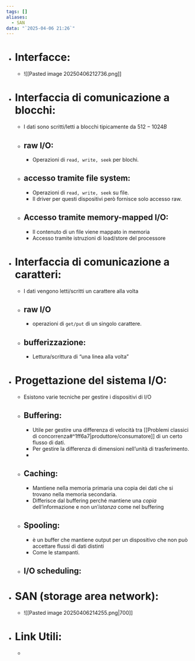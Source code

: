 ```yaml
---
tags: []
aliases:
  - SAN
data: "`2025-04-06 21:26`"
---
```

- # Interfacce:
	- ![[Pasted image 20250406212736.png]]
- # Interfaccia di comunicazione a blocchi:
	- I dati sono scritti/letti a blocchi tipicamente da $512-1024B$ 
	- ## raw I/O:
		- Operazioni di `read, write, seek` per blochi.
	- ## accesso tramite file system:
		- Operazioni di `read, write, seek` su file.
		- Il driver per questi dispositivi però fornisce solo accesso raw.
	- ## Accesso tramite memory-mapped I/O:
		- Il contenuto di un file viene mappato in memoria
		- Accesso tramite istruzioni di load/store del processore
- # Interfaccia di comunicazione a caratteri:
	- I dati vengono letti/scritti un carattere alla volta
	- ## raw I/O
		- operazioni di `get/put` di un singolo carattere.
	- ## bufferizzazione:
		- Lettura/scrittura di “una linea alla volta”
- # Progettazione del sistema I/O:
	- Esistono varie tecniche per gestire i dispositivi di I/O 
	- ## Buffering:
		- Utile per gestire una differenza di velocità tra [[Problemi classici di concorrenza#^1ff6a7|produttore/consumatore]] di un certo flusso di dati.
		- Per gestire la differenza di dimensioni nell’unità di trasferimento.
		- 
	- ## Caching:
		- Mantiene nella memoria primaria una copia dei dati che si trovano nella memoria secondaria.
		- Differisce dal buffering perché mantiene una _copia_ dell’informazione e non un’_istanza_ come nel buffering
	- ## Spooling:
		- è un buffer che mantiene output per un dispositivo che non può accettare flussi di dati distinti
		- Come le stampanti.
	- ## I/O scheduling:
- # SAN (storage area network):
	- ![[Pasted image 20250406214255.png|700]]
- # Link Utili:
	- 